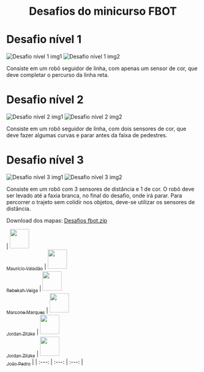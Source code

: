 <h1 align="center"> Desafios do minicurso FBOT </h1>


# Desafio nível 1
![Desafio nível 1 img1](https://user-images.githubusercontent.com/86270082/236907122-a907b64c-ce04-4183-898e-cd6362df4421.png) ![Desafio nível 1 img2](https://user-images.githubusercontent.com/86270082/236907185-b35511f2-2eea-45ac-9a01-272ebb5065cf.png)

  Consiste em um robô seguidor de linha, com apenas um sensor de cor, que deve completar o percurso da linha reta.


# Desafio nível 2
![Desafio nível 2 img1](https://user-images.githubusercontent.com/86270082/236908099-1f28a638-633a-4a8a-acb7-7e788fd7380d.png) ![Desafio nível 2 img2](https://user-images.githubusercontent.com/86270082/236908124-7f418bab-1919-4c37-99dc-31cac68c80ff.png)

  Consiste em um robô seguidor de linha, com dois sensores de cor, que deve fazer algumas curvas e parar antes da faixa de pedestres.

# Desafio nível 3
![Desafio nível 3 img1](https://user-images.githubusercontent.com/86270082/236908623-b041e584-3351-41d2-8c47-091a152dcb65.png) ![Desafio nível 3 img2](https://user-images.githubusercontent.com/86270082/236908655-804e0bcd-b186-45dc-89aa-686ccdfa7364.png)

  Consiste em um robô com 3 sensores de distância e 1 de cor. O robô deve ser levado até a faxia branca, no final do desafio, onde irá parar. Para percorrer o trajeto sem colidir nos objetos, deve-se utilizar os sensores de distância.






Download dos mapas: [Desafios fbot.zip](https://github.com/FBOT-SEK/desafios/files/11424312/Desafios.fbot.zip)






| [<img src="https://avatars.githubusercontent.com/u/86270082?v=4" width=50><br><sub>Maurício Valadão</sub>](https://github.com/mvalado) | [<img src="https://avatars.githubusercontent.com/u/61145169?v=4" width=50><br><sub>Rebekah Veiga</sub>](https://github.com/rebekahveiga) | [<img src="https://avatars.githubusercontent.com/u/89225783?v=4" width=50><br><sub>Marcone Marques</sub>](https://github.com/Marcone-Sudo) | [<img src="https://avatars.githubusercontent.com/u/106852957?v=4" width=50><br><sub>Jordan Zitzke</sub>](https://github.com/JordanZitzke)  | [<img src="https://avatars.githubusercontent.com/u/106852957?v=4" width=50><br><sub>Jordan Zitzke</sub>](https://github.com/JordanZitzke)  | [<img src="https://avatars.githubusercontent.com/u/89019869?v=4" width=50><br><sub>João Pedro</sub>](https://github.com/jpkwecko) |
| :---: | :---: | :---: |
